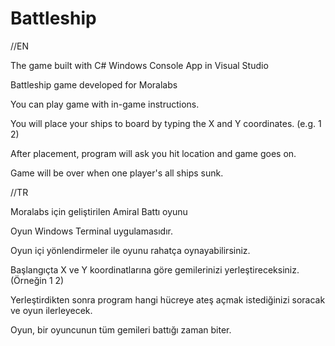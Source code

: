 # Battleship

//EN

The game built with C# Windows Console App in Visual Studio

Battleship game developed for Moralabs

You can play game with in-game instructions.

You will place your ships to board by typing the X and Y coordinates. (e.g. 1 2)

After placement, program will ask you hit location and game goes on.

Game will be over when one player's all ships sunk.

//TR

Moralabs için geliştirilen Amiral Battı oyunu

Oyun Windows Terminal uygulamasıdır.

Oyun içi yönlendirmeler ile oyunu rahatça oynayabilirsiniz.

Başlangıçta X ve Y koordinatlarına göre gemilerinizi yerleştireceksiniz. (Örneğin 1 2)

Yerleştirdikten sonra program hangi hücreye ateş açmak istediğinizi soracak ve oyun ilerleyecek.

Oyun, bir oyuncunun tüm gemileri battığı zaman biter.
